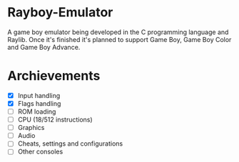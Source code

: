 # Rayboy-Emulator
A game boy emulator being developed in the C programming language and Raylib. Once it's finished it's planned to support Game Boy, Game Boy Color and Game Boy Advance.

# Archievements
- [x] Input handling
- [x] Flags handling
- [ ] ROM loading
- [ ] CPU (18/512 instructions)
- [ ] Graphics
- [ ] Audio
- [ ] Cheats, settings and configurations
- [ ] Other consoles

